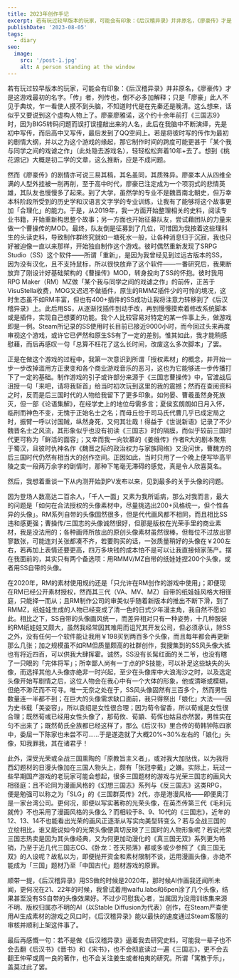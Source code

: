 ```yaml
---
title: 2023年创作手记
excerpt: 若有玩过较早版本的玩家，可能会有印象：《后汉稽异录》并非原名，《廖豪传》才是这游戏最初的名字。
publishDate: '2023-08-05'
tags:
  - diary
seo:
  image:
    src: '/post-1.jpg'
    alt: A person standing at the window
---
```


若有玩过较早版本的玩家，可能会有印象：《后汉稽异录》并非原名，《廖豪传》才是这游戏最初的名字。「传」者，列传也，倒不必多加解释；只是「廖豪」此人不见于典坟，乍一看使人摸不到头脑，不知道时代是在先秦还是晚清。这么想来，话似乎又要说到这个虚构人物上了。廖豪廖雅诺，这个约十余年前打《三国志9》时，因为BIG5转码问题而误打误撞敲出来的人名，此后在我脑中不断演绎，先是初中写传，而后高中又写传，最后发到了QQ空间上。若是将彼时写的传作为最初的剧情大纲，并以之为这个游戏的缘起，那它制作时间的跨度可能更甚于「某个我与同学之间的戏谑之作」（此处隐去游戏名），轻轻松松奔着10年+去了。想到《桃花源记》大概是初二学的文章，这么推断，应是不成问题。

然而《廖豪传》的剧情亦可说三易其稿，其名虽同，其质殊异。廖豪本人从四维全满的人型外挂被一削再削，至于高中时代，廖豪已注定成为一个项羽式的悲情英雄，其队友也慢慢多了起来。到了大学，虽然学的专业不是魏晋南北朝史，但万幸本科阶段所受到的历史学和汉语言文字学的专业训练，让我有了能够将这个故事更加「合理化」的能力。于是，从2019年，我一方面开始整理相关的史料，阅读专业书籍，开始重新构思整个故事；另一方面也开始征募队友，尝试藉团队的力量来做一个曹操传的MOD。最终，队友倒是征募到了几位，可惜因为我按着这些理科生的头读史料，导致制作群终究就如一塘死水一般，让各种消息归于沉寂，我也只好被迫像一直以来那样，开始独自制作这个游戏。彼时偶然重新发现了SRPG Studio（SS）这个软件——所谓「重新」，是因为我曾经见到过远古版本的SS，因为没有汉化，且不支持鼠标，所以很快放弃了这个软件——一番研究后，我果断放弃了刚设计好基础架构的《曹操传》MOD，转身投向了SS的怀抱。彼时我用RPG Maker（RM）MZ做「某个我与同学之间的戏谑之作」的前传，正苦于VisuStella收费，MOG又迟迟不做插件，原生的RMMZ插件少的可怜的境况，这时生态虽不如RM丰富，但也有400+插件的SS成功让我将注意力转移到了《后汉稽异录》上。此后用SS，从逐渐找插件到动手改，再到慢慢摸索着修改系统脚本或是插件，实现自己想要的功能。我个人比较容易对特定的某一件事上头，做游戏即是一例。Steam所记录的SS使用时长目前已接近9000小时，而今回过头来再度审视这个游戏，或许它已俨然和原生SS有了一定的差别。惟其如此，我才能稍感慰藉，而后再感叹一句「总算不枉花了这么长时间，改废这么多次脚本」了罢。

正是在做这个游戏的过程中，我第一次意识到所谓「授权素材」的概念，并开始一步一步改掉滥用方正隶变和各个商业游戏音乐的恶习，这也为它能够进一步传播打下了一定的基础。制作游戏的引子或许部分来源于《三国志曹操传》中，官渡战后沮授一句「来吧，请将我斩首」给当时初次玩到这里的我的震撼；然而在查阅资料之时，反而是后三国时代的人物给我留下了更多印象。如何晏、曹羲虽然身死族灭，但一部《论语集解》，在经学史上的地位毋需多言；夏侯玄朗朗如日月入怀，临刑而神色不变，无愧于正始名士之名；而毋丘俭于司马氏代曹几乎已成定局之时，振臂一呼以讨国贼，纵然身死，又何其壮哉！得益于《世说新语》记录了不少魏晋名士之风流，其形象似乎也没有初读《三国志》时的隔膜，而似乎较前三国时代更可称为「鲜活的面容」；又幸而我一向钦慕的《姜维传》作者R大的剧本聚焦于蜀汉，且彼时仇神名作《魏晋之际的政治权力与家族网络》又没问世，曹魏方的后三国时代仍然有相当大的创作空间。正因如此，当时只用了一个晚上便写毕高平陵之变一段两万余字的剧情时，那种下笔毫无滞碍的感觉，真是令人欣喜莫名。

然后，我想着重谈一下从内测开始到PV发布以来，见到最多的关于头像的问题。

因为登场人数高达二百余人，「千人一面」又素为我所诟病，那么对我而言，最大的问题是「如何在合法授权的头像素材中，尽量挑选出200+风格统一，但个性各异的头像」。RM系列自带的头像固然很多，但是代代画风都不相同，而且相比SS违和感更强；曹操传/三国志的头像诚然很好，但那是版权在光荣手里的商业素材，我是没法用的；各种画师所放出的原创头像素材虽然很棒，但每位不过放出寥寥数张，可能连刘关张都凑不齐，若要购买的话，一张质量稍好的头像在￥200左右，若再加上表情还要更高，四万多块钱的成本怕不是可以让我直接倾家荡产。摆在我面前的，其实只有两个备选项：用RMMV/MZ自带的纸娃娃捏200个头像，或者用SS自带的头像。

在2020年，RM的素材使用规约还是「只允许在RM创作的游戏中使用」；即便现在RM已经公开素材授权，然而其三代（VA、MV、MZ）自带的纸娃娃风格大相径庭，只能择一而从；且RM制作公司的审美似乎随着新版本的推出不断下滑，到了RMMZ，纸娃娃生成的人物已经变成了清一色的日式少年漫主角，我自然不愿如此。相比之下，SS自带的头像画风统一，而差异相对只有一种姿势，十几种服装的RM纸娃娃又颇大，虽然我经常因其难用而诅咒其开发公司，但必须承认，除SS之外，没有任何一个软件能让我用￥198买到两百多个头像，而且每年都会再更新那么几张；加之规模虽不如RM但质量颇高的社群创作，我搜集到的SS风头像大抵也有将近四百，可以供我大肆挥霍。诚然，SS没有长髯红面的关二爷，也没有瞎了一只眼的「完体将军」；所幸鄙人尚有一丁点的PS技能，可以补足这些缺失的头像，而选择其他人头像亦绝非一时兴起，至少在头像库中大浪淘沙之时，以及选定头像开始写剧情之后，这位人物会在我心中有一个大体的形象，他或清晰或模糊，但绝不渺茫而不可寻。唯一无奈之处在于，SS风头像固然有三百多个，然而男性数量连一半都不到；在巨大的头像需求缺口面前，我只得祭出「娘化」大法——因为史书载「美姿容」，所以袁绍是女性很合理；因为荀令留香，所以荀彧是女性很合理；既然荀彧已经用女性头像了，那荀攸、荀顗、荀恽也姑且亦然罢，男性实在匀不出来了；既然荀氏全族都已经这样了，那么《后汉书》里合传的荀韩钟陈四家中，委屈一下陈家也未尝不可……于是遂造就了大概20%~30%左右的「娘化」头像，知我罪我，其在诸君乎！

此外，深受光荣或全战三国熏陶的「原教旨主义者」，或对我大加挞伐，以为我将西幻题材的日漫头像加在三国人物头上，颇有「张冠李戴」之嫌。实际上，玩过一些早期国产游戏的老玩家可能会想起，很多三国题材的游戏与光荣三国志的画风大相径庭：且不论同为漫画风格的《幻想三国志》系列与《反三国志》这类RPG，便是勉强可以称之为「SLG」的《三国群英传》2代，亦是港漫风格——即便奥汀是一家台湾公司。更何况，即便以写实著称的光荣头像，在英杰传第三代《毛利元就传》不也采用了漫画风格的头像么？而相较于8、9、10代的《三国志》，近年的12、13、14不也能看出光荣的画风正逐渐从写实向美型转变么？若与全战三国的立绘相比，谁又能说如今的光荣头像便真切反映了三国时的人物形象呢？若说光荣三国志热卖是因为其头像经典，又为何更加动漫化的《真三国无双》系列更为畅销，乃至于近几代三国志CG、《卧龙：苍天陨落》都或多或少参照了《真三国无双》的人设呢？故私以为，即便抛开资金和素材限制不谈，运用漫画头像，亦绝不能成为「三国」题材乃至「中国古代」题材游戏的原罪。

顺带一提，《后汉稽异录》用SS做的时候是2020年，那时候AI作画我还闻所未闻，更何况在21、22年的时候，我曾试着用waifu.labs和6pen涂了几个头像，结果甚至没有SS自带的头像效果好。不过少可慰我心者，当属因为没用训练集来源不明、版权归属亦不明的AI（以Stable Diffusion为代表）创作，在Steam严查使用AI生成素材的游戏之风口时，《后汉稽异录》能以最快的速度通过Steam客服的审核并顺利上架这件事了。

最后再感慨一句：若不是做《后汉稽异录》逼着我去研究史料，可能我一辈子也不会去翻《后汉书》《晋书》和《宋书》，也不会彻底读过一遍《三国志》，更不会去翻王仲荦或周一良的著作，也不会关注姜生或者柏夷的研究。所谓「寓教于乐」，盖莫过此了罢。
